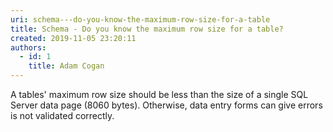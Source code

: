 ```yaml
---
uri: schema---do-you-know-the-maximum-row-size-for-a-table
title: Schema - Do you know the maximum row size for a table?
created: 2019-11-05 23:20:11
authors:
  - id: 1
    title: Adam Cogan
---
```





<span class='intro'> <p class="ssw15-rteElement-P">​A​ tables' maximum row size should be less than the size of a single SQL Server data page (8060 bytes). Otherwise, data entry forms can give errors is not validated correctly.<br></p> </span>




